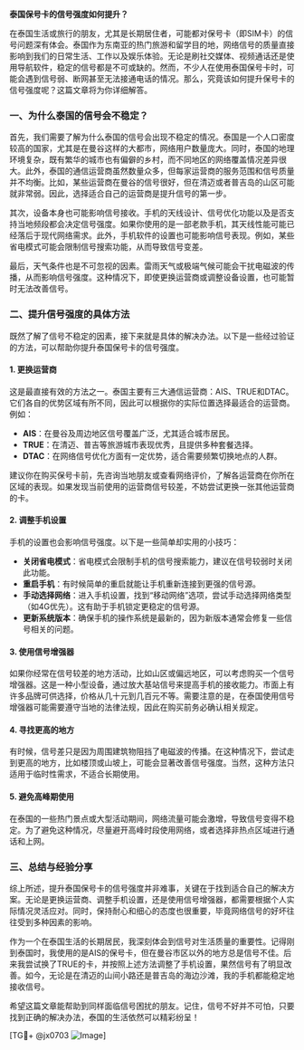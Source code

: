 **泰国保号卡的信号强度如何提升？**

在泰国生活或旅行的朋友，尤其是长期居住者，可能都对保号卡（即SIM卡）的信号问题深有体会。泰国作为东南亚的热门旅游和留学目的地，网络信号的质量直接影响到我们的日常生活、工作以及娱乐体验。无论是刷社交媒体、视频通话还是使用导航软件，稳定的信号都是不可或缺的。然而，不少人在使用泰国保号卡时，可能会遇到信号弱、断网甚至无法接通电话的情况。那么，究竟该如何提升保号卡的信号强度呢？这篇文章将为你详细解答。

### 一、为什么泰国的信号会不稳定？

首先，我们需要了解为什么泰国的信号会出现不稳定的情况。泰国是一个人口密度较高的国家，尤其是在曼谷这样的大都市，网络用户数量庞大。同时，泰国的地理环境复杂，既有繁华的城市也有偏僻的乡村，而不同地区的网络覆盖情况差异很大。此外，泰国的通信运营商虽然数量众多，但每家运营商的服务范围和信号质量并不均衡。比如，某些运营商在曼谷的信号很好，但在清迈或者普吉岛的山区可能就非常弱。因此，选择适合自己的运营商是提升信号的第一步。

其次，设备本身也可能影响信号接收。手机的天线设计、信号优化功能以及是否支持当地频段都会决定信号强度。如果你使用的是一部老款手机，其天线性能可能已经落后于现代网络需求。此外，手机软件的设置也可能影响信号表现。例如，某些省电模式可能会限制信号搜索功能，从而导致信号变差。

最后，天气条件也是不可忽视的因素。雷雨天气或极端气候可能会干扰电磁波的传播，从而影响信号强度。这种情况下，即使更换运营商或调整设备设置，也可能暂时无法改善信号。

### 二、提升信号强度的具体方法

既然了解了信号不稳定的因素，接下来就是具体的解决办法。以下是一些经过验证的方法，可以帮助你提升泰国保号卡的信号强度。

#### 1. 更换运营商

这是最直接有效的方法之一。泰国主要有三大通信运营商：AIS、TRUE和DTAC。它们各自的优势区域有所不同，因此可以根据你的实际位置选择最适合的运营商。例如：

- **AIS**：在曼谷及周边地区信号覆盖广泛，尤其适合城市居民。
- **TRUE**：在清迈、普吉等旅游城市表现优秀，且提供多种套餐选择。
- **DTAC**：在网络信号优化方面有一定优势，适合需要频繁切换地点的人群。

建议你在购买保号卡前，先咨询当地朋友或查看网络评价，了解各运营商在你所在区域的表现。如果发现当前使用的运营商信号较差，不妨尝试更换一张其他运营商的卡。

#### 2. 调整手机设置

手机的设置也会影响信号强度。以下是一些简单却实用的小技巧：

- **关闭省电模式**：省电模式会限制手机的信号搜索能力，建议在信号较弱时关闭此功能。
- **重启手机**：有时候简单的重启就能让手机重新连接到更强的信号源。
- **手动选择网络**：进入手机设置，找到“移动网络”选项，尝试手动选择网络类型（如4G优先）。这有助于手机锁定更稳定的信号源。
- **更新系统版本**：确保手机的操作系统是最新的，因为新版本通常会修复一些信号相关的问题。

#### 3. 使用信号增强器

如果你经常在信号较差的地方活动，比如山区或偏远地区，可以考虑购买一个信号增强器。这是一种小型设备，通过放大基站信号来提高手机的接收能力。市面上有许多品牌可供选择，价格从几十元到几百元不等。需要注意的是，在泰国使用信号增强器可能需要遵守当地的法律法规，因此在购买前务必确认相关规定。

#### 4. 寻找更高的地方

有时候，信号差只是因为周围建筑物阻挡了电磁波的传播。在这种情况下，尝试走到更高的地方，比如楼顶或山坡上，可能会显著改善信号强度。当然，这种方法只适用于临时性需求，不适合长期使用。

#### 5. 避免高峰期使用

在泰国的一些热门景点或大型活动期间，网络流量可能会激增，导致信号变得不稳定。为了避免这种情况，尽量避开高峰时段使用网络，或者选择非热点区域进行通话和上网。

### 三、总结与经验分享

综上所述，提升泰国保号卡的信号强度并非难事，关键在于找到适合自己的解决方案。无论是更换运营商、调整手机设置，还是使用信号增强器，都需要根据个人实际情况灵活应对。同时，保持耐心和细心的态度也很重要，毕竟网络信号的好坏往往受到多种因素的影响。

作为一个在泰国生活的长期居民，我深刻体会到信号对生活质量的重要性。记得刚到泰国时，我使用的是AIS的保号卡，但在曼谷市区以外的地方总是信号不佳。后来我尝试换了TRUE的卡，并按照上述方法调整了手机设置，果然信号有了明显改善。如今，无论是在清迈的山间小路还是普吉岛的海边沙滩，我的手机都能稳定地接收信号。

希望这篇文章能帮助到同样面临信号困扰的朋友。记住，信号不好并不可怕，只要找到正确的解决办法，泰国的生活依然可以精彩纷呈！

[TG💪+ @jx0703 ![Image](https://github.com/user-attachments/assets/dbca1d08-cadb-493c-b0ec-ad6f7a83f270)]